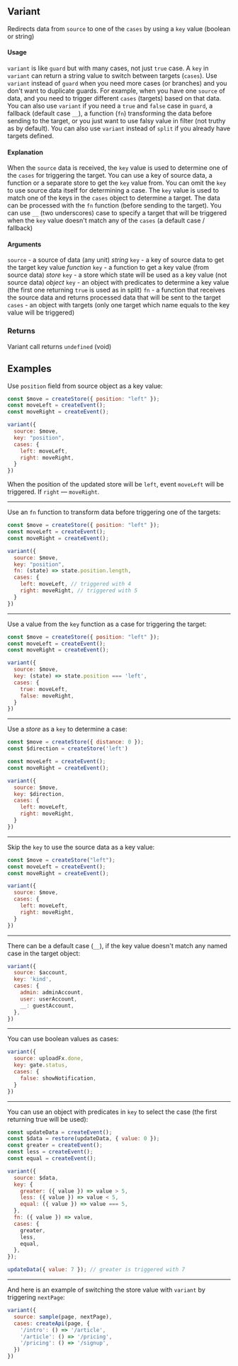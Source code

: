 ## Variant

Redirects data from `source` to one of the `cases` by using a `key` value (boolean or string)

#### Usage

`variant` is like `guard` but with many cases, not just `true` case. A `key` in `variant` can return a string value to switch between targets (`cases`). Use `variant` instead of `guard` when you need more cases (or branches) and you don't want to duplicate guards. For example, when you have one `source` of data, and you need to trigger different `cases` (targets) based on that data. You can also use `variant` if you need a `true` and `false` case in `guard`, a fallback (default case `__`), a function (`fn`) transforming the data before sending to the target, or you just want to use falsy value in filter (not truthy as by default). You can also use `variant` instead of `split` if you already have targets defined.

#### Explanation

When the `source` data is received, the `key` value is used to determine one of the `cases` for triggering the target. You can use a key of source data, a function or a separate store to get the `key` value from. You can omit the `key` to use source data itself for determining a case. The `key` value is used to match one of the keys in the `cases` object to determine a target. The data can be processed with the `fn` function (before sending to the target). You can use `__` (two underscores) case to specify a target that will be triggered when the `key` value doesn't match any of the `cases` (a default case / fallback)

#### Arguments

`source` - a source of data (any unit)
*string* `key` - a key of source data to get the target key value
*function* `key` - a function to get a key value (from source data)
*store* `key` - a store which state will be used as a key value (not source data)
*object* `key` - an object with predicates to determine a key value (the first one returning `true` is used as in split)
`fn` - a function that receives the source data and returns processed data that will be sent to the target
`cases` - an object with targets (only one target which name equals to the key value will be triggered)

### Returns

Variant call returns `undefined` (void)

## Examples

Use `position` field from source object as a key value:

```js
const $move = createStore({ position: "left" });
const moveLeft = createEvent();
const moveRight = createEvent();

variant({
  source: $move,
  key: "position",
  cases: {
    left: moveLeft,
    right: moveRight,
  }
})
```

When the position of the updated store will be `left`, event `moveLeft` will be triggered. If `right` — `moveRight`.

---

Use an `fn` function to transform data before triggering one of the targets:

```js
const $move = createStore({ position: "left" });
const moveLeft = createEvent();
const moveRight = createEvent();

variant({
  source: $move,
  key: "position",
  fn: (state) => state.position.length,
  cases: {
    left: moveLeft, // triggered with 4
    right: moveRight, // triggered with 5
  }
})
```

---

Use a value from the `key` function as a case for triggering the target:

```js
const $move = createStore({ position: "left" });
const moveLeft = createEvent();
const moveRight = createEvent();

variant({
  source: $move,
  key: (state) => state.position === 'left',
  cases: {
    true: moveLeft,
    false: moveRight,
  }
})
```

---

Use a *store* as a `key` to determine a case:

```js
const $move = createStore({ distance: 0 });
const $direction = createStore('left')

const moveLeft = createEvent();
const moveRight = createEvent();

variant({
  source: $move,
  key: $direction,
  cases: {
    left: moveLeft,
    right: moveRight,
  }
})
```

---

Skip the `key` to use the source data as a key value:

```js
const $move = createStore("left");
const moveLeft = createEvent();
const moveRight = createEvent();

variant({
  source: $move,
  cases: {
    left: moveLeft,
    right: moveRight,
  }
})
```

---

There can be a default case (`__`), if the key value doesn't match any named case in the target object:

```js
variant({
  source: $account,
  key: 'kind',
  cases: {
    admin: adminAccount,
    user: userAccount,
    __: guestAccount,
  },
})
```

---

You can use boolean values as cases:

```js
variant({
  source: uploadFx.done,
  key: gate.status,
  cases: {
    false: showNotification,
  }
})
```

---

You can use an object with predicates in `key` to select the case (the first returning true will be used):

```js
const updateData = createEvent();
const $data = restore(updateData, { value: 0 });
const greater = createEvent();
const less = createEvent();
const equal = createEvent();

variant({
  source: $data,
  key: {
    greater: ({ value }) => value > 5,
    less: ({ value }) => value < 5,
    equal: ({ value }) => value === 5,
  },
  fn: ({ value }) => value,
  cases: {
    greater,
    less,
    equal,
  },
});

updateData({ value: 7 }); // greater is triggered with 7
```

---

And here is an example of switching the store value with `variant` by triggering `nextPage`:

```js
variant({
  source: sample(page, nextPage),
  cases: createApi(page, {
    '/intro': () => '/article',
    '/article': () => '/pricing',
    '/pricing': () => '/signup',
  })
})
```
